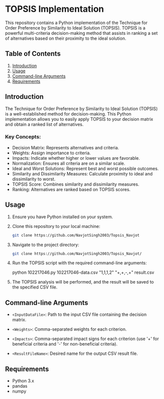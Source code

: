 # TOPSIS Implementation

This repository contains a Python implementation of the Technique for Order Preference by Similarity to Ideal Solution (TOPSIS). TOPSIS is a powerful multi-criteria decision-making method that assists in ranking a set of alternatives based on their proximity to the ideal solution.

## Table of Contents

1. [Introduction](#introduction)
2. [Usage](#usage)
3. [Command-line Arguments](#command-line-arguments)
6. [Requirements](#requirements)

## Introduction

The Technique for Order Preference by Similarity to Ideal Solution (TOPSIS) is a well-established method for decision-making. This Python implementation allows you to easily apply TOPSIS to your decision matrix and obtain a ranked list of alternatives.

### Key Concepts:

- Decision Matrix: Represents alternatives and criteria.
- Weights: Assign importance to criteria.
- Impacts: Indicate whether higher or lower values are favorable.
- Normalization: Ensures all criteria are on a similar scale.
- Ideal and Worst Solutions: Represent best and worst possible outcomes.
- Similarity and Dissimilarity Measures: Calculate proximity to ideal and dissimilarity to worst.
- TOPSIS Score: Combines similarity and dissimilarity measures.
- Ranking: Alternatives are ranked based on TOPSIS scores.

## Usage

1. Ensure you have Python installed on your system.

2. Clone this repository to your local machine:

   ```bash
   git clone https://github.com/NavjotSingh2003/Topsis_Navjot

3. Navigate to the project directory:

      ```bash
   git clone https://github.com/NavjotSingh2003/Topsis_Navjot/

   
4. Run the TOPSIS script with the required command-line arguments:

   
      python 102217046.py 102217046-data.csv "1,1,1,2" "+,+,-,+" result.csv



5. The TOPSIS analysis will be performed, and the result will be saved to the specified CSV file.

## Command-line Arguments

- `<InputDataFile>`: Path to the input CSV file containing the decision matrix.

- `<Weights>`: Comma-separated weights for each criterion.

- `<Impacts>`: Comma-separated impact signs for each criterion (use '+' for beneficial criteria and '-' for non-beneficial criteria).

- `<ResultFileName>`: Desired name for the output CSV result file.



## Requirements

- Python 3.x
- pandas
- numpy











   
